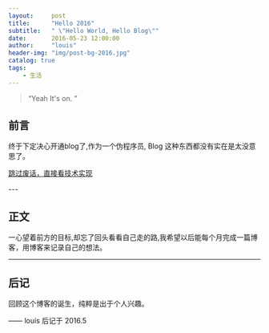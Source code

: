 ```yaml
---
layout:     post
title:      "Hello 2016"
subtitle:   " \"Hello World, Hello Blog\""
date:       2016-05-23 12:00:00
author:     "louis"
header-img: "img/post-bg-2016.jpg"
catalog: true
tags:
    - 生活
---
```


> “Yeah It's on. ”


## 前言

终于下定决心开通blog了,作为一个伪程序员, Blog 这种东西都没有实在是太没意思了。

[跳过废话，直接看技术实现 ](#build) 


<p id = "build"></p>
---

## 正文

一心望着前方的目标,却忘了回头看看自己走的路,我希望以后能每个月完成一篇博客，用博客来记录自己的想法。

---


## 后记

回顾这个博客的诞生，纯粹是出于个人兴趣。


—— louis 后记于 2016.5